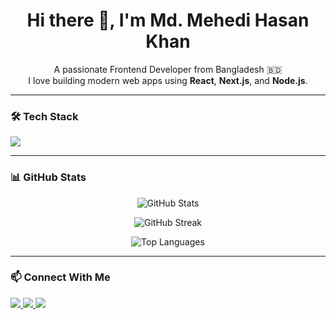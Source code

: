 <h1 align="center">Hi there 👋, I'm Md. Mehedi Hasan Khan</h1>

<p align="center">
  A passionate Frontend Developer from Bangladesh 🇧🇩 <br>
  I love building modern web apps using <b>React</b>, <b>Next.js</b>, and <b>Node.js</b>.
</p>

---

### 🛠️ Tech Stack

<p align="left">
  <img src="https://skillicons.dev/icons?i=ts,js,py,c,cpp,html,css,react,nextjs,nodejs,mongodb,git,github,framermotion,socketio" />
</p>

---

### 📊 GitHub Stats

<p align="center">
  <img src="https://github-readme-stats.vercel.app/api?username=mehedikhan3281&show_icons=true&hide_border=true&theme=tokyonight" alt="GitHub Stats" />
</p>

<p align="center">
  <img src="https://github-readme-streak-stats.herokuapp.com?user=mehedikhan3281&theme=tokyonight&hide_border=true" alt="GitHub Streak" />
</p>

<p align="center">
  <img src="https://github-readme-stats.vercel.app/api/top-langs/?username=mehedikhan3281&layout=compact&theme=tokyonight&hide_border=true" alt="Top Languages" />
</p>

---

### 📫 Connect With Me

<p align="left">
  <a href="https://www.linkedin.com/in/mehedikhan3281/" target="_blank">
    <img src="https://img.shields.io/badge/LinkedIn-0A66C2?style=for-the-badge&logo=linkedin&logoColor=white" />
  </a>
  <a href="mailto:mehedikhan404@gmail.com" target="_blank">
    <img src="https://img.shields.io/badge/Gmail-D14836?style=for-the-badge&logo=gmail&logoColor=white" />
  </a>
  <a href="https://leetcode.com/u/blueboss100/" target="_blank">
    <img src="https://img.shields.io/badge/LeetCode-FFA116?style=for-the-badge&logo=leetcode&logoColor=white" />
  </a>
</p>
